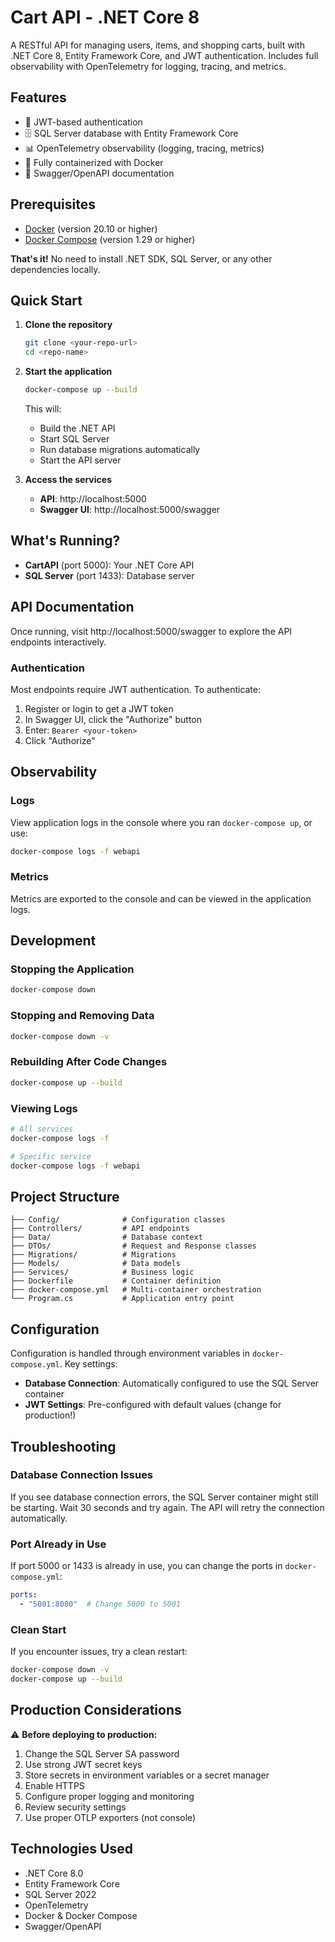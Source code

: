 ﻿# Cart API - .NET Core 8

A RESTful API for managing users, items, and shopping carts, built with .NET Core 8, Entity Framework Core, and JWT authentication. Includes full observability with OpenTelemetry for logging, tracing, and metrics.

## Features

- 🔐 JWT-based authentication
- 🗄️ SQL Server database with Entity Framework Core
- 📊 OpenTelemetry observability (logging, tracing, metrics)
- 🐳 Fully containerized with Docker
- 📝 Swagger/OpenAPI documentation

## Prerequisites

- [Docker](https://www.docker.com/get-started) (version 20.10 or higher)
- [Docker Compose](https://docs.docker.com/compose/install/) (version 1.29 or higher)

**That's it!** No need to install .NET SDK, SQL Server, or any other dependencies locally.

## Quick Start

1. **Clone the repository**
   ```bash
   git clone <your-repo-url>
   cd <repo-name>
   ```

2. **Start the application**
   ```bash
   docker-compose up --build
   ```

   This will:
   - Build the .NET API
   - Start SQL Server
   - Run database migrations automatically
   - Start the API server

3. **Access the services**
   - **API**: http://localhost:5000
   - **Swagger UI**: http://localhost:5000/swagger

## What's Running?

- **CartAPI** (port 5000): Your .NET Core API
- **SQL Server** (port 1433): Database server

## API Documentation

Once running, visit http://localhost:5000/swagger to explore the API endpoints interactively.

### Authentication

Most endpoints require JWT authentication. To authenticate:

1. Register or login to get a JWT token
2. In Swagger UI, click the "Authorize" button
3. Enter: `Bearer <your-token>`
4. Click "Authorize"

## Observability

### Logs
View application logs in the console where you ran `docker-compose up`, or use:
```bash
docker-compose logs -f webapi
```

### Metrics
Metrics are exported to the console and can be viewed in the application logs.

## Development

### Stopping the Application
```bash
docker-compose down
```

### Stopping and Removing Data
```bash
docker-compose down -v
```

### Rebuilding After Code Changes
```bash
docker-compose up --build
```

### Viewing Logs
```bash
# All services
docker-compose logs -f

# Specific service
docker-compose logs -f webapi
```

## Project Structure

```
├── Config/              # Configuration classes
├── Controllers/         # API endpoints
├── Data/                # Database context
├── DTOs/                # Request and Response classes
├── Migrations/          # Migrations
├── Models/              # Data models
├── Services/            # Business logic
├── Dockerfile           # Container definition
├── docker-compose.yml   # Multi-container orchestration
└── Program.cs           # Application entry point
```

## Configuration

Configuration is handled through environment variables in `docker-compose.yml`. Key settings:

- **Database Connection**: Automatically configured to use the SQL Server container
- **JWT Settings**: Pre-configured with default values (change for production!)

## Troubleshooting

### Database Connection Issues
If you see database connection errors, the SQL Server container might still be starting. Wait 30 seconds and try again. The API will retry the connection automatically.

### Port Already in Use
If port 5000 or 1433 is already in use, you can change the ports in `docker-compose.yml`:
```yaml
ports:
  - "5001:8080"  # Change 5000 to 5001
```

### Clean Start
If you encounter issues, try a clean restart:
```bash
docker-compose down -v
docker-compose up --build
```

## Production Considerations

⚠️ **Before deploying to production:**

1. Change the SQL Server SA password
2. Use strong JWT secret keys
3. Store secrets in environment variables or a secret manager
4. Enable HTTPS
5. Configure proper logging and monitoring
6. Review security settings
7. Use proper OTLP exporters (not console)

## Technologies Used

- .NET Core 8.0
- Entity Framework Core
- SQL Server 2022
- OpenTelemetry
- Docker & Docker Compose
- Swagger/OpenAPI

